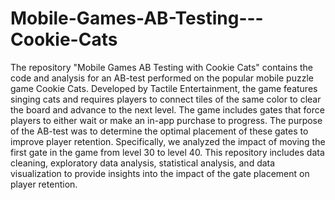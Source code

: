 # Mobile-Games-AB-Testing---Cookie-Cats
The repository "Mobile Games AB Testing with Cookie Cats" contains the code and analysis for an AB-test performed on the popular mobile puzzle game Cookie Cats. Developed by Tactile Entertainment, the game features singing cats and requires players to connect tiles of the same color to clear the board and advance to the next level. The game includes gates that force players to either wait or make an in-app purchase to progress. The purpose of the AB-test was to determine the optimal placement of these gates to improve player retention. Specifically, we analyzed the impact of moving the first gate in the game from level 30 to level 40. This repository includes data cleaning, exploratory data analysis, statistical analysis, and data visualization to provide insights into the impact of the gate placement on player retention.
